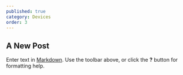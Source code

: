 ```yaml
---
published: true
category: Devices
order: 3
---
```

## A New Post

Enter text in [Markdown](http://daringfireball.net/projects/markdown/). Use the toolbar above, or click the **?** button for formatting help.
